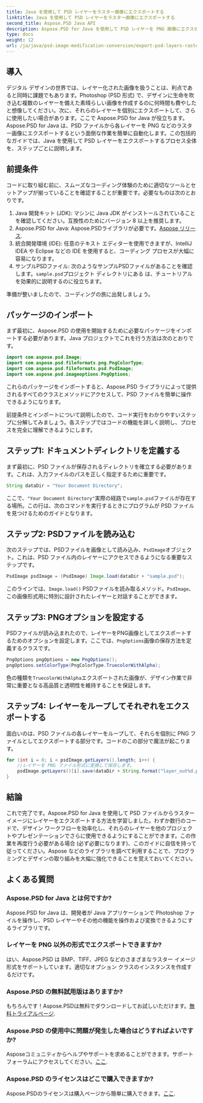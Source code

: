 ```yaml
---
title: Java を使用して PSD レイヤーをラスター画像にエクスポートする
linktitle: Java を使用して PSD レイヤーをラスター画像にエクスポートする
second_title: Aspose.PSD Java API
description: Aspose.PSD for Java を使用して PSD レイヤーを PNG 画像にエクスポートする方法を学びます。詳細なステップバイステップのチュートリアルでシームレスなファイル操作を実現します。
type: docs
weight: 12
url: /ja/java/psd-image-modification-conversion/export-psd-layers-raster-images/
---
```

## 導入

デジタル デザインの世界では、レイヤー化された画像を扱うことは、利点であると同時に課題でもあります。Photoshop (PSD 形式) で、デザインに生命を吹き込む複数のレイヤーを備えた素晴らしい画像を作成するのに何時間も費やしたと想像してください。次に、それらのレイヤーを個別にエクスポートして、さらに使用したい場合があります。ここで Aspose.PSD for Java が役立ちます。Aspose.PSD for Java は、PSD ファイルから各レイヤーを PNG などのラスター画像にエクスポートするという面倒な作業を簡単に自動化します。この包括的なガイドでは、Java を使用して PSD レイヤーをエクスポートするプロセス全体を、ステップごとに説明します。

## 前提条件

コードに取り組む前に、スムーズなコーディング体験のために適切なツールとセットアップが揃っていることを確認することが重要です。必要なものは次のとおりです。

1. Java 開発キット (JDK): マシンに Java JDK がインストールされていることを確認してください。互換性のためにバージョン 8 以上を推奨します。
2.  Aspose.PSD for Java: Aspose.PSDライブラリが必要です。[Aspose リリース](https://releases.aspose.com/psd/java/). 
3. 統合開発環境 (IDE): 任意のテキスト エディターを使用できますが、IntelliJ IDEA や Eclipse などの IDE を使用すると、コーディング プロセスが大幅に容易になります。
4. サンプルPSDファイル: 次のようなサンプルPSDファイルがあることを確認します。`sample.psd`プロジェクト ディレクトリにある は、チュートリアルを効果的に説明するのに役立ちます。

準備が整いましたので、コーディングの旅に出発しましょう。

## パッケージのインポート

まず最初に、Aspose.PSD の使用を開始するために必要なパッケージをインポートする必要があります。Java プロジェクトでこれを行う方法は次のとおりです。

```java
import com.aspose.psd.Image;
import com.aspose.psd.fileformats.png.PngColorType;
import com.aspose.psd.fileformats.psd.PsdImage;
import com.aspose.psd.imageoptions.PngOptions;
```

これらのパッケージをインポートすると、Aspose.PSD ライブラリによって提供されるすべてのクラスとメソッドにアクセスして、PSD ファイルを簡単に操作できるようになります。

前提条件とインポートについて説明したので、コード実行をわかりやすいステップに分解してみましょう。各ステップではコードの機能を詳しく説明し、プロセスを完全に理解できるようにします。

## ステップ1: ドキュメントディレクトリを定義する

まず最初に、PSD ファイルが保存されるディレクトリを確立する必要があります。これは、入力ファイルのパスを正しく指定するために重要です。

```java
String dataDir = "Your Document Directory";
```

ここで、`"Your Document Directory"`実際の経路で`sample.psd`ファイルが存在する場所。この行は、次のコマンドを実行するときにプログラムが PSD ファイルを見つけるためのガイドとなります。

## ステップ2: PSDファイルを読み込む

次のステップでは、PSDファイルを画像として読み込み、`PsdImage`オブジェクト。これは、PSD ファイル内のレイヤーにアクセスできるようになる重要なステップです。

```java
PsdImage psdImage = (PsdImage) Image.load(dataDir + "sample.psd");
```

このラインでは、`Image.load()` PSDファイルを読み取るメソッド。`PsdImage`、この画像形式用に特別に設計されたレイヤーと対話することができます。

## ステップ3: PNGオプションを設定する

PSDファイルが読み込まれたので、レイヤーをPNG画像としてエクスポートするためのオプションを設定します。ここでは、`PngOptions`画像の保存方法を定義するクラスです。

```java
PngOptions pngOptions = new PngOptions();
pngOptions.setColorType(PngColorType.TruecolorWithAlpha);
```

色の種類を`TruecolorWithAlpha`エクスポートされた画像が、デザイン作業で非常に重要となる高品質と透明性を維持することを保証します。

## ステップ4: レイヤーをループしてそれぞれをエクスポートする

面白いのは、PSD ファイルの各レイヤーをループして、それらを個別に PNG ファイルとしてエクスポートする部分です。コードのこの部分で魔法が起こります。

```java
for (int i = 0; i < psdImage.getLayers().length; i++) {
    //レイヤーを PNG ファイル形式に変換して保存します。
    psdImage.getLayers()[i].save(dataDir + String.format("layer_out%d.png", i + 1), pngOptions);
}
```

## 結論

これで完了です。Aspose.PSD for Java を使用して PSD ファイルからラスター イメージにレイヤーをエクスポートする方法を学習しました。わずか数行のコードで、デザイン ワークフローを効率化し、それらのレイヤーを他のプロジェクトやプレゼンテーションでさらに使用できるようにすることができます。この作業を再度行う必要がある場合 (必ず必要になります)、このガイドに自信を持って従ってください。Aspose などのライブラリを調べて利用することで、プログラミングとデザインの取り組みを大幅に強化できることを覚えておいてください。

## よくある質問

### Aspose.PSD for Java とは何ですか?
Aspose.PSD for Java は、開発者が Java アプリケーションで Photoshop ファイルを操作し、PSD レイヤーやその他の機能を操作および変換できるようにするライブラリです。

### レイヤーを PNG 以外の形式でエクスポートできますか?
はい、Aspose.PSD は BMP、TIFF、JPEG などのさまざまなラスター イメージ形式をサポートしています。適切なオプション クラスのインスタンスを作成するだけです。

### Aspose.PSD の無料試用版はありますか?
もちろんです！Aspose.PSDは無料でダウンロードしてお試しいただけます。[無料トライアルページ](https://releases.aspose.com/).

### Aspose.PSD の使用中に問題が発生した場合はどうすればよいですか?
Asposeコミュニティからヘルプやサポートを求めることができます。サポートフォーラムにアクセスしてください。[ここ](https://forum.aspose.com/c/psd/34).

### Aspose.PSD のライセンスはどこで購入できますか?
 Aspose.PSDのライセンスは購入ページから簡単に購入できます。[ここ](https://purchase.aspose.com/buy).
